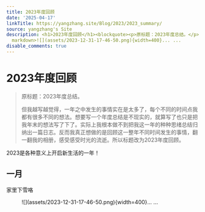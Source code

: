 ```yaml
---
title: 2023年度回顾
date: '2025-04-17'
linkTitle: https://yangzhang.site/Blog/2023/2023_summary/
source: yangzhang's Site
description: <h1>2023年度回顾</h1><blockquote><p>原标题：2023年度总结。</p><p>但我越写越觉得，一年之中发生的事情实在是太多了，每个不同的时间点我都有很多不同的想法。想要写一个年度总结是不现实的，就算写了也只是把我年末的想法写了下了。实际上我根本做不到把我这一年的种种思绪总结归纳出一篇日志。反而我真正想做的是回顾这一整年不同时间发生的事情，翻一翻我的相册，感受感受时光的流逝。所以标题改为2023年度回顾。</p></blockquote><p>2023是各种意义上开启新生活的一年！</p><h2>一月</h2><p>家里下雪咯</p><figure
  markdown>![](assets/2023-12-31-17-46-50.png){width=400}... ...
disable_comments: true
---
```

<h1>2023年度回顾</h1><blockquote><p>原标题：2023年度总结。</p><p>但我越写越觉得，一年之中发生的事情实在是太多了，每个不同的时间点我都有很多不同的想法。想要写一个年度总结是不现实的，就算写了也只是把我年末的想法写了下了。实际上我根本做不到把我这一年的种种思绪总结归纳出一篇日志。反而我真正想做的是回顾这一整年不同时间发生的事情，翻一翻我的相册，感受感受时光的流逝。所以标题改为2023年度回顾。</p></blockquote><p>2023是各种意义上开启新生活的一年！</p><h2>一月</h2><p>家里下雪咯</p><figure markdown>![](assets/2023-12-31-17-46-50.png){width=400}... ...